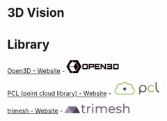 # 3D Vision



# Library

[Open3D - Website](https://www.open3d.org/) - <img src="Pics/Open3D/open3d001.png" width=120>


[PCL (point cloud library) - Website](https://pointclouds.org/) - <img src="Pics/PCL/pcl001.png" width=110>


[trimesh - Website](https://trimesh.org/) - <img src="Pics/TriMesh/trimesh001.png" width=150>